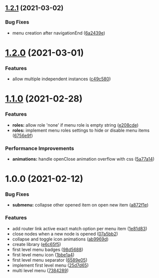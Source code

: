 ## [1.2.1](https://github.com/mledour/angular-sidebar-menu/compare/v1.2.0...v1.2.1) (2021-03-02)


### Bug Fixes

* menu creation after navigationEnd ([6a2439e](https://github.com/mledour/angular-sidebar-menu/commit/6a2439e0427bdcef91557218821adf2670d1c733))

# [1.2.0](https://github.com/mledour/angular-sidebar-menu/compare/v1.1.0...v1.2.0) (2021-03-01)


### Features

* allow multiple independent instances ([c49c580](https://github.com/mledour/angular-sidebar-menu/commit/c49c580d46bf48360078ad2bd691f55be756a1d2))

# [1.1.0](https://github.com/mledour/angular-sidebar-menu/compare/v1.0.0...v1.1.0) (2021-02-28)


### Features

* **roles:** allow role 'none' if menu role is empty string ([e208cde](https://github.com/mledour/angular-sidebar-menu/commit/e208cdee1a800d0102cd94f6d1cf8b0713c1c8b6))
* **roles:** implement menu roles settings to hide or disable menu items ([6756e9f](https://github.com/mledour/angular-sidebar-menu/commit/6756e9fc63dcc6df9e334fcc40a29038e4aa6875))


### Performance Improvements

* **animations:** handle openClose animation overflow with css ([5a77a14](https://github.com/mledour/angular-sidebar-menu/commit/5a77a1462e83fc21a77bf28a75cac55039a2e2d3))

# 1.0.0 (2021-02-12)


### Bug Fixes

* **submenu:** collapse other opened item on open new item ([a872f1e](https://github.com/mledour/angular-sidebar-menu/commit/a872f1edbdf442afb71b9b0087d5a57143fa50d9))


### Features

* add router link active exact match option per menu item ([1e81d83](https://github.com/mledour/angular-sidebar-menu/commit/1e81d83476e56a878ddc5c48f448e6cfcd025d10))
* close nodes when a new node is opened ([07a5bb2](https://github.com/mledour/angular-sidebar-menu/commit/07a5bb2408a560d055363381cbf02a6c47d64ede))
* collapse and toggle icon animations ([ab9969d](https://github.com/mledour/angular-sidebar-menu/commit/ab9969d0eac181c199e2f90eccabe0a4d69dc99d))
* create library ([e6c65f5](https://github.com/mledour/angular-sidebar-menu/commit/e6c65f58cf0042255a6067b4db462abb26dc23cf))
* first level menu badges ([98d5688](https://github.com/mledour/angular-sidebar-menu/commit/98d5688d649cc24d32f59f3ed37577d99d38ad06))
* first level menu icon ([1bbe1a4](https://github.com/mledour/angular-sidebar-menu/commit/1bbe1a46d06849fc5c104f0cac82a66e1db5d134))
* first level menu separator ([6589e05](https://github.com/mledour/angular-sidebar-menu/commit/6589e051cd546eb6be5d4d725d310115dbf3f143))
* implement first level menu ([25d7d65](https://github.com/mledour/angular-sidebar-menu/commit/25d7d65613a4a432a52de5c260fd685ff9c28e92))
* multi level menu ([7384289](https://github.com/mledour/angular-sidebar-menu/commit/73842897bed01eb03502f1ee9d2c0bd71f46a16b))
